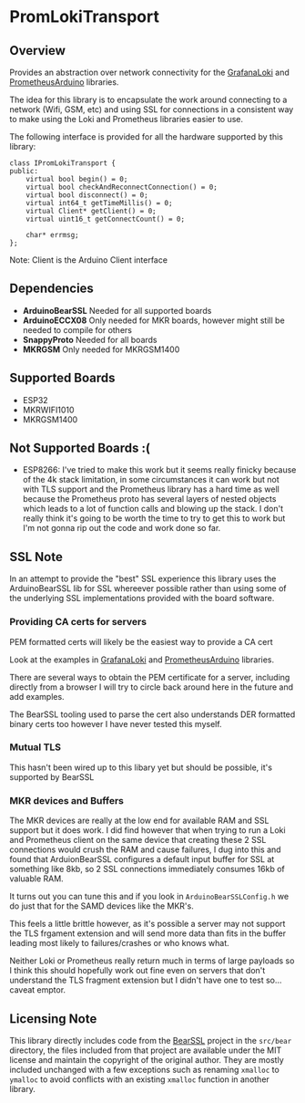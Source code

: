 # PromLokiTransport

## Overview

Provides an abstraction over network connectivity for the [GrafanaLoki](https://github.com/grafana/loki-arduino) and [PrometheusArduino](https://github.com/grafana/prometheus-arduino) libraries.

The idea for this library is to encapsulate the work around connecting to a network (Wifi, GSM, etc) and using SSL for connections in a consistent way to make using the Loki and Prometheus libraries easier to use.

The following interface is provided for all the hardware supported by this library:

```
class IPromLokiTransport {
public:
    virtual bool begin() = 0;
    virtual bool checkAndReconnectConnection() = 0;
    virtual bool disconnect() = 0;
    virtual int64_t getTimeMillis() = 0;
    virtual Client* getClient() = 0;
    virtual uint16_t getConnectCount() = 0;

    char* errmsg;
};
```

Note: Client is the Arduino Client interface

## Dependencies

* **ArduinoBearSSL** Needed for all supported boards
* **ArduinoECCX08** Only needed for MKR boards, however might still be needed to compile for others
* **SnappyProto** Needed for all boards
* **MKRGSM** Only needed for MKRGSM1400

## Supported Boards

* ESP32
* MKRWIFI1010
* MKRGSM1400

## Not Supported Boards :(

* ESP8266: I've tried to make this work but it seems really finicky because of the 4k stack limitation, in some circumstances it can work but not with TLS support and the Prometheus library has a hard time as well because the Prometheus proto has several layers of nested objects which leads to a lot of function calls and blowing up the stack.  I don't really think it's going to be worth the time to try to get this to work but I'm not gonna rip out the code and work done so far.

## SSL Note

In an attempt to provide the "best" SSL experience this library uses the ArduinoBearSSL lib for SSL whereever possible rather than using some of the underlying SSL implementations provided with the board software.

### Providing CA certs for servers

PEM formatted certs will likely be the easiest way to provide a CA cert

Look at the examples in [GrafanaLoki](https://github.com/grafana/loki-arduino) and [PrometheusArduino](https://github.com/grafana/prometheus-arduino) libraries.

There are several ways to obtain the PEM certificate for a server, including directly from a browser I will try to circle back around here in the future and add examples.

The BearSSL tooling used to parse the cert also understands DER formatted binary certs too however I have never tested this myself.

### Mutual TLS

This hasn't been wired up to this libary yet but should be possible, it's supported by BearSSL

### MKR devices and Buffers

The MKR devices are really at the low end for available RAM and SSL support but it does work. I did find however that when trying to run a Loki and Prometheus client on the same device that creating these 2 SSL connections would crush the RAM and cause failures, I dug into this and found that ArduionBearSSL configures a default input buffer for SSL at something like 8kb, so 2 SSL connections immediately consumes 16kb of valuable RAM.

It turns out you can tune this and if you look in `ArduinoBearSSLConfig.h` we do just that for the SAMD devices like the MKR's. 

This feels a little brittle however, as it's possible a server may not support the TLS frgament extension and will send more data than fits in the buffer leading most likely to failures/crashes or who knows what.

Neither Loki or Prometheus really return much in terms of large payloads so I think this should hopefully work out fine even on servers that don't understand the TLS fragment extension but I didn't have one to test so... caveat emptor.


## Licensing Note

This library directly includes code from the [BearSSL](https://bearssl.org/) project in the `src/bear` directory, the files included from that project are available under the MIT license and maintain the copyright of the original author. They are mostly included unchanged with a few exceptions such as renaming `xmalloc` to `ymalloc` to avoid conflicts with an existing `xmalloc` function in another library.